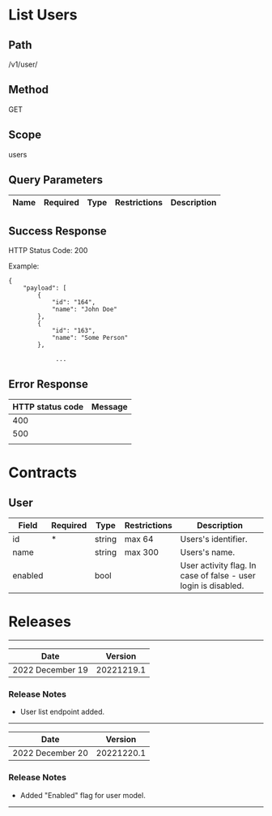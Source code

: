 # List Users

## Path
/v1/user/

## Method

GET

## Scope
users

## Query Parameters
| Name | Required | Type | Restrictions | Description |
|--|--|--|--|--|

## Success Response

HTTP Status Code: 200

Example:
```
{
    "payload": [
        {
            "id": "164",
            "name": "John Doe"
        },
        {
            "id": "163",
            "name": "Some Person"
        },
      
             ...
```

## Error Response


| HTTP status code | Message |
|--|--|
| 400 |  |
| 500 |  |
|  |  |


# Contracts
## User
| Field | Required | Type | Restrictions | Description |
|--|--|--|--|--|
| id | * | string | max 64 | Users's identifier. |
| name |  | string | max 300 | Users's name. |
| enabled |  | bool | | User activity flag. In case of false - user login is disabled. |

# Releases
-------------------------------
| Date | Version |
|--|--|
| 2022 December 19 | 20221219.1 |
### Release Notes
* User list endpoint added.
-------------------------------
| Date | Version |
|--|--|
| 2022 December 20 | 20221220.1 |
### Release Notes
* Added "Enabled" flag for user model.
-------------------------------

